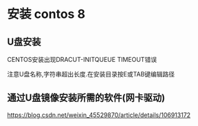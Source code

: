 # 安装 contos 8

## U盘安装

CENTOS安装出现DRACUT-INITQUEUE TIMEOUT错误

注意U盘名称,字符串超出长度.在安装目录按E或TAB键编辑路径

## 通过U盘镜像安装所需的软件(网卡驱动)
https://blog.csdn.net/weixin_45529870/article/details/106913172

